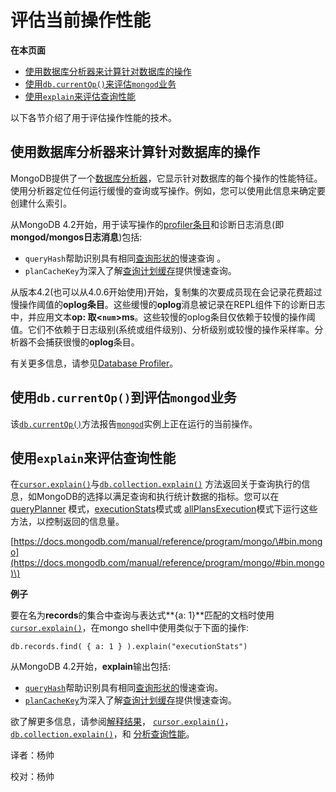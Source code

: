 # 评估当前操作性能

**在本页面**

* [使用数据库分析器来计算针对数据库的操作](evaluate-performance-of-current-operations.md#操作)
* [使用`db.currentOp()`来评估`mongod`业务](evaluate-performance-of-current-operations.md#业务)
* [使用`explain`来评估查询性能](evaluate-performance-of-current-operations.md#性能)

以下各节介绍了用于评估操作性能的技术。

## 使用数据库分析器来计算针对数据库的操作

MongoDB提供了一个[数据库分析器](https://docs.mongodb.com/manual/tutorial/manage-the-database-profiler/)，它显示针对数据库的每个操作的性能特征。使用分析器定位任何运行缓慢的查询或写操作。例如，您可以使用此信息来确定要创建什么索引。

从MongoDB 4.2开始，用于读写操作的[profiler条目](https://docs.mongodb.com/manual/tutorial/manage-the-database-profiler/)和诊断日志消息\(即**mongod/mongos日志消息**\)包括:

* `queryHash`帮助识别具有相同[查询形状的](https://docs.mongodb.com/manual/reference/glossary/#term-query-shape)慢速查询 。
* `planCacheKey`为深入了解[查询计划缓存](https://docs.mongodb.com/manual/core/query-plans/)提供慢速查询。

从版本4.2\(也可以从4.0.6开始使用\)开始，复制集的次要成员现在会记录花费超过慢操作阈值的**oplog条目**。这些缓慢的**oplog**消息被记录在REPL组件下的诊断日志中，并应用文本**op: 取&lt;`num`&gt;ms**。这些较慢的oplog条目仅依赖于较慢的操作阈值。它们不依赖于日志级别\(系统或组件级别\)、分析级别或较慢的操作采样率。分析器不会捕获很慢的**oplog**条目。

有关更多信息，请参见[Database Profiler](https://docs.mongodb.com/manual/tutorial/manage-the-database-profiler/)。

## 使用`db.currentOp()`到评估`mongod`业务

该[`db.currentOp()`](https://docs.mongodb.com/manual/reference/method/db.currentOp/#db.currentOp)方法报告[`mongod`](https://docs.mongodb.com/manual/reference/program/mongod/#bin.mongod)实例上正在运行的当前操作。

## 使用`explain`来评估查询性能

在[`cursor.explain()`](https://docs.mongodb.com/manual/reference/method/cursor.explain/#cursor.explain)与[`db.collection.explain()`](https://docs.mongodb.com/manual/reference/method/db.collection.explain/#db.collection.explain) 方法返回关于查询执行的信息，如MongoDB的选择以满足查询和执行统计数据的指标。您可以在[queryPlanner](https://docs.mongodb.com/manual/reference/method/db.collection.explain/#explain-method-queryplanner) 模式，[executionStats](https://docs.mongodb.com/manual/reference/method/db.collection.explain/#explain-method-executionstats)模式或 [allPlansExecution](https://docs.mongodb.com/manual/reference/method/db.collection.explain/#explain-method-allplansexecution)模式下运行这些方法，以控制返回的信息量。

[https://docs.mongodb.com/manual/reference/program/mongo/\#bin.mongo](https://docs.mongodb.com/manual/reference/program/mongo/#bin.mongo)\)

**例子**

要在名为**records**的集合中查询与表达式**{a: 1}**匹配的文档时使用[`cursor.explain()`](https://docs.mongodb.com/manual/reference/method/cursor.explain/#cursor.explain)，在mongo shell中使用类似于下面的操作:

```text
db.records.find( { a: 1 } ).explain("executionStats")
```

从MongoDB 4.2开始，**explain**输出包括:

* [`queryHash`](https://docs.mongodb.com/manual/reference/explain-results/#explain.queryPlanner.queryHash)帮助识别具有相同[查询形状的](https://docs.mongodb.com/manual/reference/glossary/#term-query-shape)慢速查询。
* [`planCacheKey`](https://docs.mongodb.com/manual/reference/explain-results/#explain.queryPlanner.planCacheKey)为深入了解[查询计划缓存](https://docs.mongodb.com/manual/core/query-plans/)提供慢速查询。

欲了解更多信息，请参阅[解释结果](https://docs.mongodb.com/manual/reference/explain-results/)， [`cursor.explain()`](https://docs.mongodb.com/manual/reference/method/cursor.explain/#cursor.explain)，[`db.collection.explain()`](https://docs.mongodb.com/manual/reference/method/db.collection.explain/#db.collection.explain)，和 [分析查询性能](https://docs.mongodb.com/manual/tutorial/analyze-query-plan/)。

译者：杨帅

校对：杨帅

